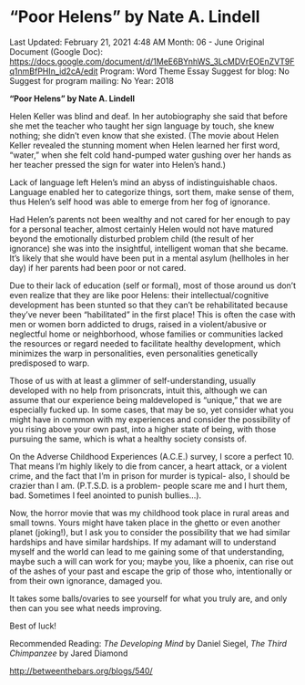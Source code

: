 # “Poor Helens” by Nate A. Lindell

Last Updated: February 21, 2021 4:48 AM
Month: 06 - June
Original Document (Google Doc): https://docs.google.com/document/d/1MeE6BYnhWS_3LcMDVrEOEnZVT9Fq1nmBfPHIn_id2cA/edit
Program: Word Theme Essay
Suggest for blog: No
Suggest for program mailing: No
Year: 2018

**“Poor Helens” by Nate A. Lindell**

Helen Keller was blind and deaf. In her autobiography she said that before she met the teacher who taught her sign language by touch, she knew nothing; she didn’t even know that she existed. (The movie about Helen Keller revealed the stunning moment when Helen learned her first word, “water,” when she felt cold hand-pumped water gushing over her hands as her teacher pressed the sign for water into Helen’s hand.)

Lack of language left Helen’s mind an abyss of indistinguishable chaos. Language enabled her to categorize things, sort them, make sense of them, thus Helen’s self hood was able to emerge from her fog of ignorance.

Had Helen’s parents not been wealthy and not cared for her enough to pay for a personal teacher, almost certainly Helen would not have matured beyond the emotionally disturbed problem child (the result of her ignorance) she was into the insightful, intelligent woman that she became. It’s likely that she would have been put in a mental asylum (hellholes in her day) if her parents had been poor or not cared.

Due to their lack of education (self or formal), most of those around us don’t even realize that they are like poor Helens: their intellectual/cognitive development has been stunted so that they can’t be rehabilitated because they’ve never been “habilitated” in the first place! This is often the case with men or women born addicted to drugs, raised in a violent/abusive or neglectful home or neighborhood, whose families or communities lacked the resources or regard needed to facilitate healthy development, which minimizes the warp in personalities, even personalities genetically predisposed to warp.

Those of us with at least a glimmer of self-understanding, usually developed with no help from prisoncrats, intuit this, although we can assume that our experience being maldeveloped is “unique,” that we are especially fucked up. In some cases, that may be so, yet consider what you might have in common with my experiences and consider the possibility of you rising above your own past, into a higher state of being, with those pursuing the same, which is what a healthy society consists of.

On the Adverse Childhood Experiences (A.C.E.) survey, I score a perfect 10. That means I’m highly likely to die from cancer, a heart attack, or a violent crime, and the fact that I’m in prison for murder is typical- also, I should be crazier than I am. (P.T.S.D. is a problem- people scare me and I hurt them, bad. Sometimes I feel anointed to punish bullies…).

Now, the horror movie that was my childhood took place in rural areas and small towns. Yours might have taken place in the ghetto or even another planet (joking!), but I ask you to consider the possibility that we had similar hardships and have similar hardships. If my adamant will to understand myself and the world can lead to me gaining some of that understanding, maybe such a will can work for you; maybe you, like a phoenix, can rise out of the ashes of your past and escape the grip of those who, intentionally or from their own ignorance, damaged you.

It takes some balls/ovaries to see yourself for what you truly are, and only then can you see what needs improving.

Best of luck!

Recommended Reading: *The Developing Mind* by Daniel Siegel, *The Third Chimpanzee* by Jared Diamond

http://betweenthebars.org/blogs/540/